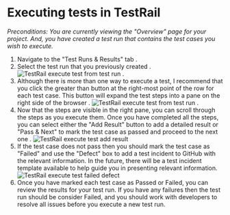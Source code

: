# Executing tests in TestRail

*Preconditions: You are currently viewing the "Overview" page for your project.  And, you have created a test run that contains the test cases you wish to execute.*

1. Navigate to the "Test Runs & Results" tab . 
1. Select the test run that you previously created . 
![TestRail execute test from test run][testrails-execute-tests-from-test-run] . 
1. Although there is more than one way to execute a test, I recommend that you click the greater than button at the right-most point of the row for each test case.  This button will expand the test steps into a pane on the right side of the browser . 
![TestRail execute test from test run][testrails-execute-tests-expand-steps] . 
1. Now that the steps are visible in the right pane, you can scroll through the steps as you execute them.  Once you have completed all the steps, you can select either the "Add Result" button to add a detailed result or "Pass & Next" to mark the test case as passed and proceed to the next one . 
![TestRail execute test add result][testrails-execute-tests-add-result]
1. If the test case does not pass then you should mark the test case as "Failed" and use the "Defect" box to add a test incident to GitHub with the relevant information.  In the future, there will be a test incident template available to help guide you in presenting relevant information.
![TestRail execute test failed defect][testrails-execute-tests-failed-defect]
1. Once you have marked each test case as Passed or Failed, you can review the results for your test run.  If you have any failures then the test run should be consider Failed, and you should work with developers to resolve all issues before you execute a new test run.

[testrails-execute-tests-from-test-run]: ../images/execute-tests-from-test-run.png
[testrails-execute-tests-expand-steps]: ../images/execute-tests-expand-steps.png
[testrails-execute-tests-add-result]: ../images/execute-tests-add-result.png
[testrails-execute-tests-failed-defect]: ../images/execute-tests-failed-defect.png
